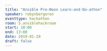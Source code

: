 ```yaml
---
title: "Ansible Pre-Noon Learn-and-Do-athon"
speaker: robynbergeron
eventtype: hackathon
room: 5.ansiblehackroom
start: 10:00
end: 13:00
date: 2019-01-29
draft: false
---
```

